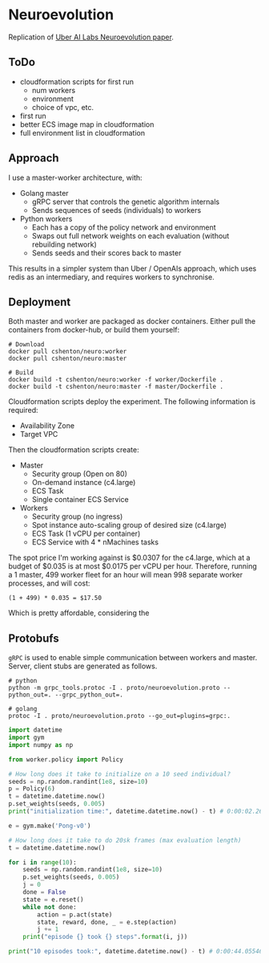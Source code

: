 # Neuroevolution

Replication of [Uber AI Labs Neuroevolution paper](https://arxiv.org/pdf/1712.06567.pdf).


## ToDo

- cloudformation scripts for first run
    - num workers
    - environment
    - choice of vpc, etc.
- first run
- better ECS image map in cloudformation
- full environment list in cloudformation


## Approach

I use a master-worker architecture, with:

- Golang master
    - gRPC server that controls the genetic algorithm internals
    - Sends sequences of seeds (individuals) to workers
- Python workers
    - Each has a copy of the policy network and environment
    - Swaps out full network weights on each evaluation (without rebuilding network)
    - Sends seeds and their scores back to master

This results in a simpler system than Uber / OpenAIs approach, which uses redis as an intermediary,
and requires workers to synchronise.


## Deployment

Both master and worker are packaged as docker containers. Either pull the containers from docker-hub,
or build them yourself:
```
# Download
docker pull cshenton/neuro:worker
docker pull cshenton/neuro:master

# Build
docker build -t cshenton/neuro:worker -f worker/Dockerfile .
docker build -t cshenton/neuro:master -f master/Dockerfile .
```

Cloudformation scripts deploy the experiment. The following information is required:
- Availability Zone
- Target VPC

Then the cloudformation scripts create:
- Master
    - Security group (Open on 80)
    - On-demand instance (c4.large)
    - ECS Task
    - Single container ECS Service
- Workers
    - Security group (no ingress)
    - Spot instance auto-scaling group of desired size (c4.large)
    - ECS Task (1 vCPU per container)
    - ECS Service with 4 * nMachines tasks

The spot price I'm working against is $0.0307 for the c4.large, which at a budget of $0.035 is at most
$0.0175 per vCPU per hour. Therefore, running a 1 master, 499 worker fleet for an hour will mean 998
separate worker processes, and will cost:
```
(1 + 499) * 0.035 = $17.50
```
Which is pretty affordable, considering the



## Protobufs

`gRPC` is used to enable simple communication between workers and master. Server, client stubs
are generated as follows.

```
# python
python -m grpc_tools.protoc -I . proto/neuroevolution.proto --python_out=. --grpc_python_out=.

# golang
protoc -I . proto/neuroevolution.proto --go_out=plugins=grpc:.
```


```python
import datetime
import gym
import numpy as np

from worker.policy import Policy

# How long does it take to initialize on a 10 seed individual?
seeds = np.random.randint(1e8, size=10)
p = Policy(6)
t = datetime.datetime.now()
p.set_weights(seeds, 0.005)
print("initialization time:", datetime.datetime.now() - t) # 0:00:02.267878

e = gym.make('Pong-v0')

# How long does it take to do 20sk frames (max evaluation length)
t = datetime.datetime.now()

for i in range(10):
    seeds = np.random.randint(1e8, size=10)
    p.set_weights(seeds, 0.005)
    j = 0
    done = False
    state = e.reset()
    while not done:
        action = p.act(state)
        state, reward, done, _ = e.step(action)
        j += 1
    print("episode {} took {} steps".format(i, j))

print("10 episodes took:", datetime.datetime.now() - t) # 0:00:44.055469
```
